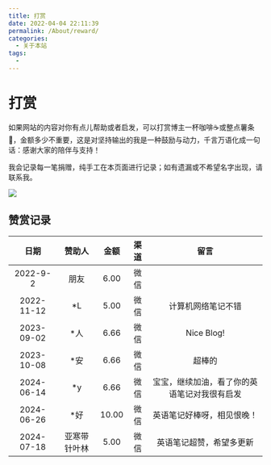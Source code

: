 ```yaml
---
title: 打赏
date: 2022-04-04 22:11:39
permalink: /About/reward/
categories:
  - 关于本站
tags:
  - 
---
```


# 打赏

如果网站的内容对你有点儿帮助或者启发，可以打赏博主一杯咖啡☕或整点薯条🍟，金额多少不重要，这是对坚持输出的我是一种鼓励与动力，千言万语化成一句话：感谢大家的陪伴与支持！ 

<!-- more -->

我会记录每一笔捐赠，纯手工在本页面进行记录；如有遗漏或不希望名字出现，请联系我。

![](https://image.peterjxl.com/blog/reward.jpg)


## 赞赏记录

|  日期  |    赞助人    | 金额 | 渠道 | 留言 |
| :--------: | :----------: | :------: | :--: | :--: |
|  2022-9-2  | 朋友     |   6.00   | 微信 |  |
| 2022-11-12 |      *L      |   5.00   | 微信 | 计算机网络笔记不错 |
| 2023-09-02 |      *人     |   6.66   | 微信 | Nice Blog! |
| 2023-10-08 |      *安     |   6.66   | 微信 | 超棒的 |
| 2024-06-14 |      *y     |   6.66   | 微信 | 宝宝，继续加油，看了你的英语笔记对我很有启发 |
| 2024-06-26 |      *好     |   10.00   | 微信 | 英语笔记好棒呀，相见恨晚！ |
| 2024-07-18 |      亚寒带针叶林     |   5.00   | 微信 | 英语笔记超赞，希望多更新 |

